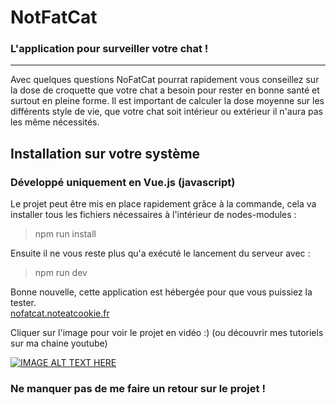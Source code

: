 # NotFatCat

### L'application pour surveiller votre chat ! 
---
Avec quelques questions NoFatCat pourrat rapidement vous conseillez sur la dose de croquette que votre chat a besoin pour
rester en bonne santé et surtout en pleine forme.
Il est important de calculer la dose moyenne sur les différents style de vie, que votre chat soit intérieur ou extérieur il n'aura
pas les même nécessités.

## Installation sur votre système
### Développé uniquement en Vue.js (javascript)

Le projet peut être mis en place rapidement grâce à la commande, cela va installer tous les fichiers nécessaires à l'intérieur de nodes-modules :
  > npm run install

Ensuite il ne vous reste plus qu'a exécuté le lancement du serveur avec :
  > npm run dev

Bonne nouvelle, cette application est hébergée pour que vous puissiez la tester.<br>
[nofatcat.noteatcookie.fr](nofatcat.noteatcookie.fr)

Cliquer sur l'image pour voir le projet en vidéo :) (ou découvrir mes tutoriels sur ma chaine youtube)

[![IMAGE ALT TEXT HERE](https://img.youtube.com/vi/LAR4FebhZVo/0.jpg)](https://www.youtube.com/watch?v=LAR4FebhZVo)

### Ne manquer pas de me faire un retour sur le projet !
